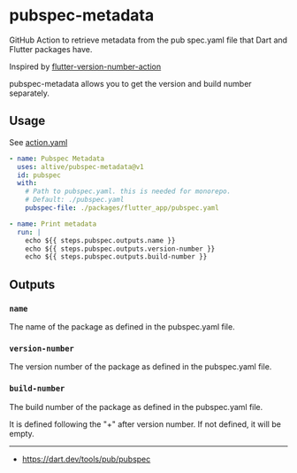 # pubspec-metadata

GitHub Action to retrieve metadata from the pub spec.yaml file that Dart and Flutter packages have.

Inspired by [flutter-version-number-action](https://github.com/NiklasLehnfeld/flutter-version-number-action)

pubspec-metadata allows you to get the version and build number separately.

## Usage

See [action.yaml](action.yaml)

```yaml
- name: Pubspec Metadata
  uses: altive/pubspec-metadata@v1
  id: pubspec
  with:
    # Path to pubspec.yaml. this is needed for monorepo.
    # Default: ./pubspec.yaml
    pubspec-file: ./packages/flutter_app/pubspec.yaml

- name: Print metadata
  run: |
    echo ${{ steps.pubspec.outputs.name }}
    echo ${{ steps.pubspec.outputs.version-number }}
    echo ${{ steps.pubspec.outputs.build-number }}
```

## Outputs

### `name`

The name of the package as defined in the pubspec.yaml file.

### `version-number`

The version number of the package as defined in the pubspec.yaml file.

### `build-number`

The build number of the package as defined in the pubspec.yaml file.

It is defined following the "+" after version number.
If not defined, it will be empty.

---

- https://dart.dev/tools/pub/pubspec